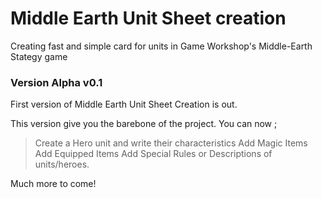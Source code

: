 # Middle Earth Unit Sheet creation
Creating fast and simple card for units in Game Workshop's Middle-Earth Stategy game

### Version Alpha v0.1 ###
First version of Middle Earth Unit Sheet Creation is out.

This version give you the barebone of the project.
You can now ;
> Create a Hero unit and write their characteristics
> Add Magic Items
> Add Equipped Items
> Add Special Rules or Descriptions of units/heroes.


Much more to come!